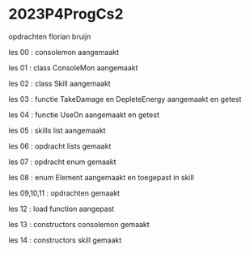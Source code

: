 # 2023P4ProgCs2
opdrachten florian bruijn 


les 00 : consolemon aangemaakt

les 01 : class ConsoleMon aangemaakt

les 02 : class Skill aangemaakt

les 03 : functie TakeDamage en DepleteEnergy aangemaakt en getest

les 04 : functie UseOn aangemaakt en getest

les 05 : skills list aangemaakt

les 06 : opdracht lists gemaakt

les 07 : opdracht enum gemaakt

les 08 : enum Element aangemaakt en toegepast in skill

les 09,10,11 : opdrachten gemaakt

les 12 : load function aangepast

les 13 : constructors consolemon gemaakt

les 14 : constructors skill gemaakt